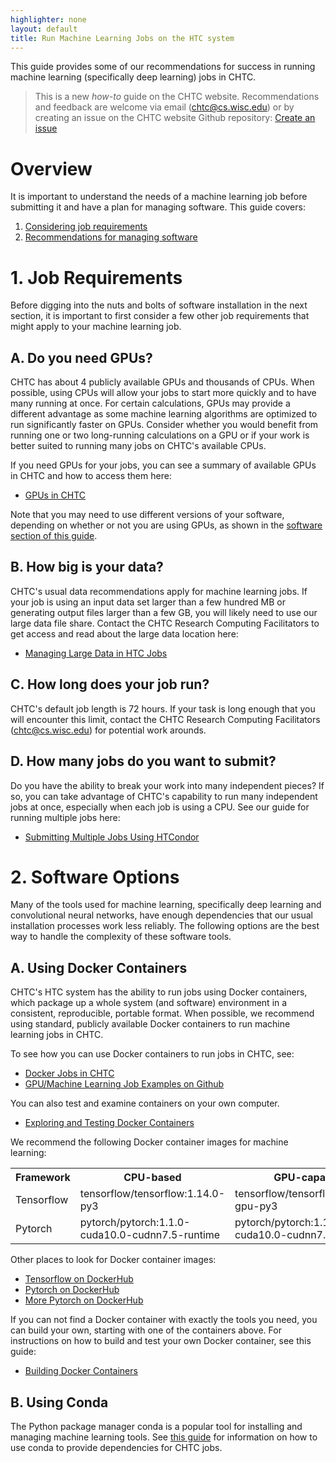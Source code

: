 ```yaml
---
highlighter: none
layout: default
title: Run Machine Learning Jobs on the HTC system
---
```


This guide provides some of our recommendations for success 
in running machine learning (specifically deep learning) jobs in CHTC. 

> This is a new *how-to* guide on the CHTC website. Recommendations and 
> feedback are welcome via email (chtc@cs.wisc.edu) or by creating an 
> issue on the CHTC website Github repository: [Create an issue](https://github.com/CHTC/chtc-website-source/issues/new)

Overview
========

It is important to understand the needs of a machine learning job before submitting 
it and have a plan for managing software. This guide covers: 

1. [Considering job requirements](#1-job-requirements)
2. [Recommendations for managing software](#2-software-options)

# 1. Job Requirements

Before digging into the nuts and bolts of software installation in the next section, 
it is important to first consider a few other job requirements that might apply to 
your machine learning job. 

## A. Do you need GPUs?

CHTC has about 4 publicly available GPUs and thousands of CPUs. When possible, using 
CPUs will allow your jobs to start more quickly and to have many running at once. For 
certain calculations, GPUs may provide a different advantage as some machine learning 
algorithms are optimized to run significantly faster on GPUs. Consider whether you 
would benefit from running one or two long-running calculations on a GPU or if your 
work is better suited to running many jobs on CHTC's available CPUs. 

If you need GPUs for your jobs, you can see a summary of available GPUs in CHTC and 
how to access them here: 

* [GPUs in CHTC](gpu-jobs.shtml)

Note that you may need to use different versions of your software, depending on whether or 
not you are using GPUs, as shown in the [software section of this guide](#2-software-options). 

## B. How big is your data? 

CHTC's usual data recommendations apply for machine learning jobs. If your job is using 
an input data set larger than a few hundred MB or generating output files larger than 
a few GB, you will likely need to use our large data 
file share. Contact the CHTC Research Computing Facilitators to get access and 
read about the large data location here: 

* [Managing Large Data in HTC Jobs](file-avail-largedata.shtml)

## C. How long does your job run? 

CHTC's default job length is 72 hours. If your task is long enough that you will 
encounter this limit, contact the CHTC Research Computing Facilitators (chtc@cs.wisc.edu) 
for potential work arounds. 

## D. How many jobs do you want to submit? 

Do you have the ability to break your work into many independent pieces? If so, 
you can take advantage of CHTC's capability to run many independent jobs at once, 
especially when each job is using a CPU. See our guide for running multiple jobs here: 

* [Submitting Multiple Jobs Using HTCondor](multiple-jobs.shtml)

# 2. Software Options

Many of the tools used for machine learning, specifically deep learning and 
convolutional neural networks, have enough dependencies that our usual installation 
processes work less reliably. The following options are the best way to handle the complexity 
of these software tools.  

A. Using Docker Containers
--------------------------

CHTC's HTC system has the ability to run jobs using Docker containers, which package 
up a whole system (and software) environment in a consistent, reproducible, portable 
format. When possible, we recommend using standard, publicly available 
Docker containers to run machine learning jobs in CHTC. 

To see how you can use Docker containers to run jobs in CHTC, see: 
* [Docker Jobs in CHTC](docker-jobs.shtml)
* [GPU/Machine Learning Job Examples on Github](https://github.com/CHTC/templates-GPUs)

You can also test and examine containers on your own computer. 
* [Exploring and Testing Docker Containers](docker-test.shtml)

We recommend the following Docker container images for machine learning: 

<table class="gtable">
  <tr>
    <th>Framework</th>
    <th>CPU-based</th>
    <th>GPU-capable</th>
  </tr>
  <tr>
    <td>Tensorflow</td>
    <td>tensorflow/tensorflow:1.14.0-py3</td>
    <td>tensorflow/tensorflow:1.14.0-gpu-py3</td>
  </tr>
  <tr>
    <td>Pytorch</td>
    <td>pytorch/pytorch:1.1.0-cuda10.0-cudnn7.5-runtime</td>
    <td>pytorch/pytorch:1.1.0-cuda10.0-cudnn7.5-runtime</td>
  </tr>
</table>

Other places to look for Docker container images: 

* [Tensorflow on DockerHub](https://hub.docker.com/r/tensorflow/tensorflow/tags)
* [Pytorch on DockerHub](https://hub.docker.com/u/pytorch)
* [More Pytorch on DockerHub](https://hub.docker.com/r/pytorch/pytorch/tags)

If you can not find a Docker container with exactly the tools you need, you can build your 
own, starting with one of the containers above. For instructions on how to build and 
test your own Docker container, see this guide: 

* [Building Docker Containers](docker-build.shtml)

B. Using Conda
--------------

The Python package manager conda is a popular tool for installing and 
managing machine learning tools.
See [this guide](conda-installation.shtml) for information on how 
to use conda to provide dependencies for CHTC jobs.
